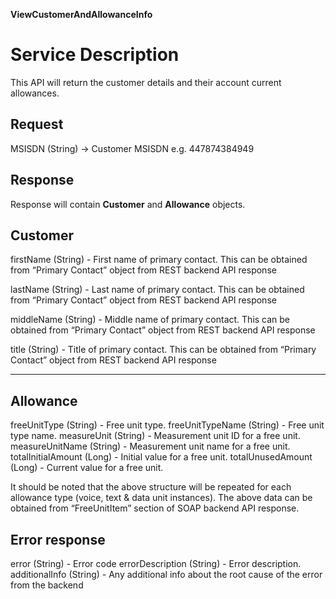**ViewCustomerAndAllowanceInfo**

Service Description
===================

This API will return the customer details and their account current allowances.

Request
-------

MSISDN (String) -> Customer MSISDN e.g. 447874384949

Response
--------

Response will contain **Customer** and **Allowance** objects.

Customer 
--------                           

  firstName (String) - First name of primary contact. This can be obtained from “Primary Contact” object from REST backend API response

  lastName (String) -  Last name of primary contact. This can be obtained from “Primary Contact” object from REST backend API response

  middleName (String) - Middle name of primary contact. This can be obtained from “Primary Contact” object from REST backend API response

  title (String) - Title of primary contact. This can be obtained from “Primary Contact” object from REST backend API response 
  
------------------------------------------------------------------------------------------------------------

Allowance 
---------

 
  freeUnitType (String) -    Free unit type.
  freeUnitTypeName    (String) -     Free unit type name.
  measureUnit        (String) -    Measurement unit ID for a free unit.
  measureUnitName   (String) -   Measurement unit name for a free unit.
  totalInitialAmount  (Long) -    Initial value for a free unit.
  totalUnusedAmount   (Long) -     Current value for a free unit.

It should be noted that the above structure will be repeated for each
allowance type (voice, text & data unit instances). The above data can
be obtained from “FreeUnitItem” section of SOAP backend API response.

Error response
--------------

  
  error           (String) -      Error code
  errorDescription  (String) - Error description.
  additionalInfo    (String) -     Any additional info about the root cause of the error from the backend
